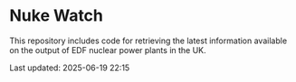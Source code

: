 # Nuke Watch

This repository includes code for retrieving the latest information available on the output of EDF nuclear power plants in the UK.

Last updated: 2025-06-19 22:15